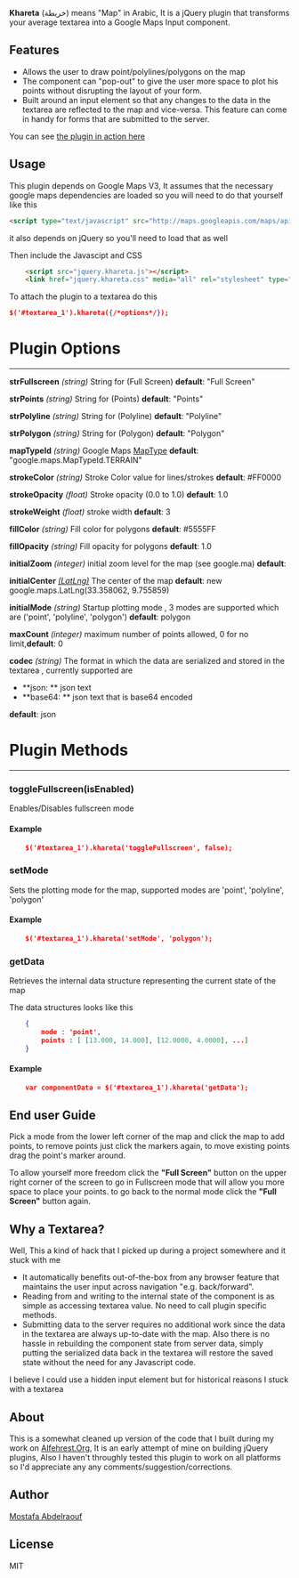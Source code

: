 **Khareta** (خريطة) means "Map" in Arabic, It is a jQuery plugin that transforms your average textarea into a Google Maps Input component.

Features
---

* Allows the user to draw point/polylines/polygons on the map
* The component can "pop-out" to give the user more space to plot his points without disrupting the layout of your form.
* Built around an input element so that any changes to the data in the textarea are reflected to the map and vice-versa. This feature can come in handy for forms that are submitted to the server. 

You can see [the plugin in action here](http://alfehrest.org/sub/khareta/index.html)



Usage
---


This plugin depends on Google Maps V3, It assumes that the necessary google maps dependencies are loaded so you will need to do that yourself like this
```html
<script type="text/javascript" src="http://maps.googleapis.com/maps/api/js?key=[YourAPIKey]"></script>	
```

it also depends on jQuery so you'll need to load that as well

Then include the Javascipt and CSS
```html
	<script src="jquery.khareta.js"></script>
	<link href="jquery.khareta.css" media="all" rel="stylesheet" type="text/css" />
```
To attach the plugin to a textarea do this
```json
$('#textarea_1').khareta({/*options*/});
```

# Plugin Options
---

**strFullscreen** _(string)_ String for (Full Screen) __default__: "Full Screen"

**strPoints** _(string)_  String for (Points) __default__: "Points"

**strPolyline** _(string)_ String for (Polyline) __default__: "Polyline"

**strPolygon** _(string)_ String for (Polygon) __default__: "Polygon"

**mapTypeId** _(string)_ Google Maps [MapType](https://developers.google.com/maps/documentation/javascript/maptypes)  __default__: "google.maps.MapTypeId.TERRAIN"

**strokeColor** _(string)_ Stroke Color value for lines/strokes __default__: #FF0000

**strokeOpacity** _(float)_ Stroke opacity (0.0 to 1.0) __default__: 1.0

**strokeWeight** _(float)_ stroke width __default__: 3

**fillColor** _(string)_ Fill color for polygons __default__: #5555FF

**fillOpacity** _(string)_ Fill opacity for polygons __default__: 1.0

**initialZoom** _(integer)_ initial zoom level for the map (see google.ma) __default__:

**initialCenter** [_(LatLng)_](https://developers.google.com/maps/documentation/javascript/reference#LatLng) The center of the map __default__: new google.maps.LatLng(33.358062, 9.755859)

**initialMode** _(string)_ Startup plotting mode , 3 modes are supported which are ('point', 'polyline', 'polygon') __default__: polygon

**maxCount** _(integer)_ maximum number of points allowed, 0 for no limit,__default__: 0

**codec** _(string)_ The format in which the data are serialized and stored in the textarea , currently supported are
* **json: **   json text
* **base64: ** json text that is base64 encoded

__default__: json

# Plugin Methods
---

### toggleFullscreen(isEnabled)
Enables/Disables fullscreen mode
	
#### Example
```json
	$('#textarea_1').khareta('toggleFullscreen', false);
```

### setMode
Sets the plotting mode for the map, supported modes are 'point', 'polyline', 'polygon'
#### Example
```json
	$('#textarea_1').khareta('setMode', 'polygon');
```

### getData
Retrieves the internal data structure representing the current state of the map

The data structures looks like this
```json
	{
		mode : 'point',
		points : [ [13.000, 14.000], [12.0000, 4.0000], ...]
	}
```
#### Example
```json
	var componentData = $('#textarea_1').khareta('getData');
```			



End user Guide
----

Pick a mode from the lower left corner of the map and click the map to add points, to remove points just click the markers again, to move existing points drag the point's marker around. 

To allow yourself more freedom click the **"Full Screen"** button on the upper right corner of the screen to go in Fullscreen mode that will allow you more space to place your points. to go back to the normal mode click the **"Full Screen"** button again.

Why a Textarea?
----

Well, This a kind of hack that I picked up during a project somewhere and it stuck with me
* It automatically benefits out-of-the-box from any browser feature that maintains the user input across navigation "e.g. back/forward". 
* Reading from and writing to the internal state of the component is as simple as accessing textarea value. No need to call plugin specific methods.
* Submitting data to the server requires no additional work since the data in the textarea are always up-to-date with the map. Also there is no hassle in rebuilding the component state from server data, simply putting the serialized data back in the textarea will restore the saved state without the need for any Javascript code.

I believe I could use a hidden input element but for historical reasons I stuck with a textarea


About
---
This is a somewhat cleaned up version of the code that I built during my work on [Alfehrest.Org](alfehrest.org), It is an early attempt of mine on building jQuery plugins, Also I haven't throughly tested this plugin to work on all platforms so I'd appreciate any any comments/suggestion/corrections.


Author
---
[Mostafa Abdelraouf](https://twitter.com/droushi)

License
---

MIT
